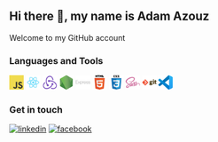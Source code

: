 ## Hi there 👋, my name is Adam Azouz

Welcome to my GitHub account

### Languages and Tools

<img height="26" src="https://raw.githubusercontent.com/github/explore/80688e429a7d4ef2fca1e82350fe8e3517d3494d/topics/javascript/javascript.png"> <img height="26" src="https://raw.githubusercontent.com/github/explore/80688e429a7d4ef2fca1e82350fe8e3517d3494d/topics/react/react.png"> <img height="26" src="https://raw.githubusercontent.com/github/explore/80688e429a7d4ef2fca1e82350fe8e3517d3494d/topics/redux/redux.png"> <img height="26" src="https://raw.githubusercontent.com/github/explore/80688e429a7d4ef2fca1e82350fe8e3517d3494d/topics/nodejs/nodejs.png"> <img height="26" src="https://raw.githubusercontent.com/github/explore/80688e429a7d4ef2fca1e82350fe8e3517d3494d/topics/express/express.png"> <img height="26" src="https://raw.githubusercontent.com/github/explore/80688e429a7d4ef2fca1e82350fe8e3517d3494d/topics/html/html.png"> <img height="26" src="https://raw.githubusercontent.com/github/explore/80688e429a7d4ef2fca1e82350fe8e3517d3494d/topics/css/css.png"> <img height="26" src="https://raw.githubusercontent.com/github/explore/80688e429a7d4ef2fca1e82350fe8e3517d3494d/topics/sass/sass.png"> <img height="26" src="https://raw.githubusercontent.com/github/explore/80688e429a7d4ef2fca1e82350fe8e3517d3494d/topics/git/git.png"> <img height="26" src="https://raw.githubusercontent.com/github/explore/80688e429a7d4ef2fca1e82350fe8e3517d3494d/topics/visual-studio-code/visual-studio-code.png">

### Get in touch

[<img src='https://cdn.jsdelivr.net/npm/simple-icons@3.0.1/icons/linkedin.svg' alt='linkedin' height='24'>](https://www.linkedin.com/in/adam-azouz-362476222/)
[<img src='https://cdn.jsdelivr.net/npm/simple-icons@3.0.1/icons/facebook.svg' alt='facebook' height='24'>](https://www.facebook.com/adoumazzouz/)


